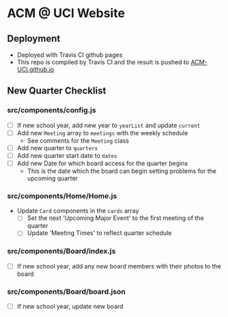 # ACM @ UCI Website ###

## Deployment
* Deployed with Travis CI github pages
* This repo is compiled by Travis CI and the result is pushed to [ACM-UCI.github.io](https://github.com/ACM-UCI/ACM-UCI.github.io)

## New Quarter Checklist
### src/components/config.js
* [ ] If new school year, add new year to `yearList` and update `current`
* [ ] Add new `Meeting` array to `meetings` with the weekly schedule
    * See comments for the `Meeting` class
* [ ] Add new quarter to `quarters`
* [ ] Add new quarter start date to `dates`
* [ ] Add new Date for which board access for the quarter begins
  * This is the date which the board can begin setting problems for the upcoming quarter

### src/components/Home/Home.js
* Update `Card` components in the `cards` array
  * [ ] Set the next 'Upcoming Major Event' to the first meeting of the quarter
  * [ ] Update 'Meeting Times' to reflect quarter schedule

### src/components/Board/index.js
* [ ] If new school year, add any new board members with their photos to the board
### src/components/Board/board.json
* [ ] If new school year, update new board
